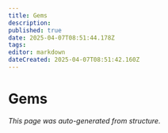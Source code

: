 ```yaml
---
title: Gems
description: 
published: true
date: 2025-04-07T08:51:44.178Z
tags: 
editor: markdown
dateCreated: 2025-04-07T08:51:42.160Z
---
```


# Gems

*This page was auto-generated from structure.*